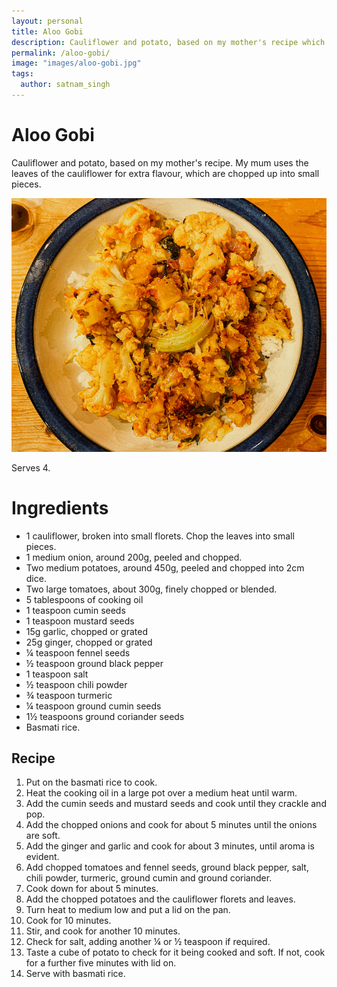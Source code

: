 ```yaml
---
layout: personal
title: Aloo Gobi
description: Cauliflower and potato, based on my mother's recipe which uses the leaves of the cauliflower for extra flavour.
permalink: /aloo-gobi/
image: "images/aloo-gobi.jpg"
tags:
  author: satnam_singh
---
```

# Aloo Gobi
Cauliflower and potato, based on my mother's recipe. My mum uses the leaves of the cauliflower for extra flavour, which are chopped up into small pieces.

![Aloo Gobi](/images/aloo-gobi.jpg)

Serves 4.

# Ingredients
* 1 cauliflower, broken into small florets. Chop the leaves into small pieces.
* 1 medium onion, around 200g, peeled and chopped.
* Two medium potatoes, around 450g, peeled and chopped into 2cm dice.
* Two large tomatoes, about 300g, finely chopped or blended.
* 5 tablespoons of cooking oil
* 1 teaspoon cumin seeds
* 1 teaspoon mustard seeds
* 15g garlic, chopped or grated
* 25g ginger, chopped or grated
* ¼ teaspoon fennel seeds
* ½ teaspoon ground black pepper
* 1 teaspoon salt
* ½ teaspoon chili powder
* ¾ teaspoon turmeric
* ¼ teaspoon ground cumin seeds
* 1½ teaspoons ground coriander seeds
* Basmati rice.

## Recipe 
1. Put on the basmati rice to cook.
2. Heat the cooking oil in a large pot over a medium heat until warm.
3. Add the cumin seeds and mustard seeds and cook until they crackle and pop.
4. Add the chopped onions and cook for about 5 minutes until the onions are soft.
5. Add the ginger and garlic and cook for about 3 minutes, until aroma is evident.
6. Add chopped tomatoes and fennel seeds, ground black pepper, salt, chili powder, turmeric, ground cumin and ground coriander.
7. Cook down for about 5 minutes.
8. Add the chopped potatoes and the cauliflower florets and leaves.
9. Turn heat to medium low and put a lid on the pan.
10. Cook for 10 minutes.
11. Stir, and cook for another 10 minutes.
12. Check for salt, adding another ¼ or ½ teaspoon if required.
13. Taste a cube of potato to check for it being cooked and soft. If not, cook for a further five minutes with lid on.
14. Serve with basmati rice.